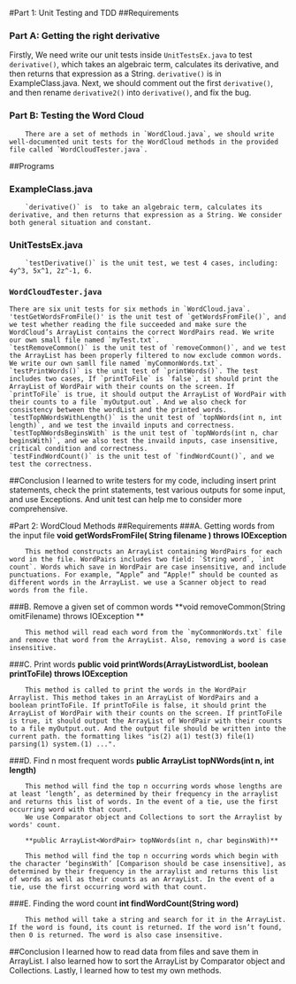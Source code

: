 #Part 1: Unit Testing and TDD
##Requirements
### Part A: Getting the right derivative
Firstly, We need write our unit tests inside `UnitTestsEx.java` to test `derivative()`, which takes an algebraic term, calculates its derivative, and then returns that expression as a String. `derivative()` is in ExampleClass.java.
		Next, we should comment out the first `derivative()`, and then rename `derivative2()` into `derivative()`, and fix the bug.
### Part B: Testing the Word Cloud
		There are a set of methods in `WordCloud.java`, we should write well-documented unit tests for the WordCloud methods in the provided file called `WordCloudTester.java`.
##Programs
### ExampleClass.java
		`derivative()` is  to take an algebraic term, calculates its derivative, and then returns that expression as a String. We consider both general situation and constant.
### UnitTestsEx.java
		`testDerivative()` is the unit test, we test 4 cases, including: 4y^3, 5x^1, 2z^-1, 6.

### `WordCloudTester.java`
	There are six unit tests for six methods in `WordCloud.java`.
	'testGetWordsFromFile()' is the unit test of `getWordsFromFile()`, and we test whether reading the file succeeded and make sure the WordCloud’s ArrayList contains the correct WordPairs read. We write our own small file named `myTest.txt`.
	`testRemoveCommon()` is the unit test of `removeCommon()`, and we test the ArrayList has been properly filtered to now exclude common words. We write our own samll file named `myCommonWords.txt`.
	`testPrintWords()` is the unit test of `printWords()`. The test includes two cases, If `printToFile` is `false`, it should print the ArrayList of WordPair with their counts on the screen. If `printToFile` is true, it should output the ArrayList of WordPair with their counts to a file `myOutput.out`. And we also check for consistency between the wordList and the printed words.
	`testTopNWordsWithLength()` is the unit test of `topNWords(int n, int length)`, and we test the invaild inputs and correctness.
	`testTopNWordsBeginsWith` is the unit test of `topNWords(int n, char beginsWith)`, and we also test the invaild inputs, case insensitive, critical condition and correctness.
	`testFindWordCount()` is the unit test of `findWordCount()`, and we test the correctness.

##Conclusion
		I learned to write testers for my code, including insert print statements, check the print statements, test various outputs for some input, and use Exceptions. And unit test can help me to consider more comprehensive.

#Part 2: WordCloud Methods
##Requirements
###A. Getting words from the input file
		**void getWordsFromFile( String filename ) throws IOException**

		This method constructs an ArrayList containing WordPairs for each word in the file. WordPairs includes two field: `String word`, `int count`. Words which save in WordPair are case insensitive, and include punctuations. For example, “Apple” and “Apple!” should be counted as different words in the ArrayList. we use a Scanner object to read words from the file.

###B. Remove a given set of common words
		**void removeCommon(String omitFilename) throws IOException
**
		
		This method will read each word from the `myCommonWords.txt` file and remove that word from the ArrayList. Also, removing a word is case insensitive.

###C. Print words
		**public void printWords(ArrayList<WordPair>wordList, boolean printToFile) throws IOException**

		This method is called to print the words in the WordPair Arraylist. This method takes in an ArrayList of WordPairs and a boolean printToFile. If printToFile is false, it should print the ArrayList of WordPair with their counts on the screen. If printToFile is true, it should output the ArrayList of WordPair with their counts to a file myOutput.out. And the output file should be written into the current path. the formatting likes "is(2) a(1) test(3) file(1) parsing(1) system.(1) ...".
###D. Find n most frequent words
		**public ArrayList<WordPair> topNWords(int n, int length)**

		This method will find the top n occurring words whose lengths are at least ‘length’, as determined by their frequency in the arraylist and returns this list of words. In the event of a tie, use the first occurring word with that count.
		We use Comparator object and Collections to sort the Arraylist by words' count.

		**public ArrayList<WordPair> topNWords(int n, char beginsWith)**

		This method will find the top n occurring words which begin with the character ‘beginsWith’ [Comparison should be case insensitive], as determined by their frequency in the arraylist and returns this list of words as well as their counts as an ArrayList. In the event of a tie, use the first occurring word with that count.

###E. Finding the word count
		**int findWordCount(String word)**

		This method will take a string and search for it in the ArrayList. If the word is found, its count is returned. If the word isn’t found, then 0 is returned. The word is also case insensitive.
##Conclusion
		I learned how to read data from files and save them in ArrayList. I also learned how to sort the ArrayList by Comparator object and Collections. Lastly, I learned how to test my own methods.
